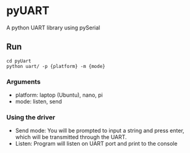 # pyUART
A python UART library using pySerial

## Run

```
cd pyUart
python uart/ -p {platform} -m {mode}
```
### Arguments
- platform: laptop (Ubuntu), nano, pi
- mode: listen, send

### Using the driver
- Send mode: You will be prompted to input a string and press enter, which will be transmitted through the UART.
- Listen: Program will listen on UART port and print to the console
